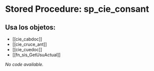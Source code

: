 # Stored Procedure: sp_cie_consant

## Usa los objetos:
- [[cie_cabdoc]]
- [[cie_cruce_ant]]
- [[cie_cuedoc]]
- [[fn_sis_GetUsuActual]]

*No code available.*

